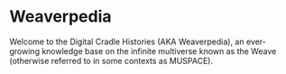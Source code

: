 # Weaverpedia

Welcome to the Digital Cradle Histories (AKA Weaverpedia), an ever-growing knowledge base on the infinite multiverse known as the Weave (otherwise referred to in some contexts as MUSPACE).